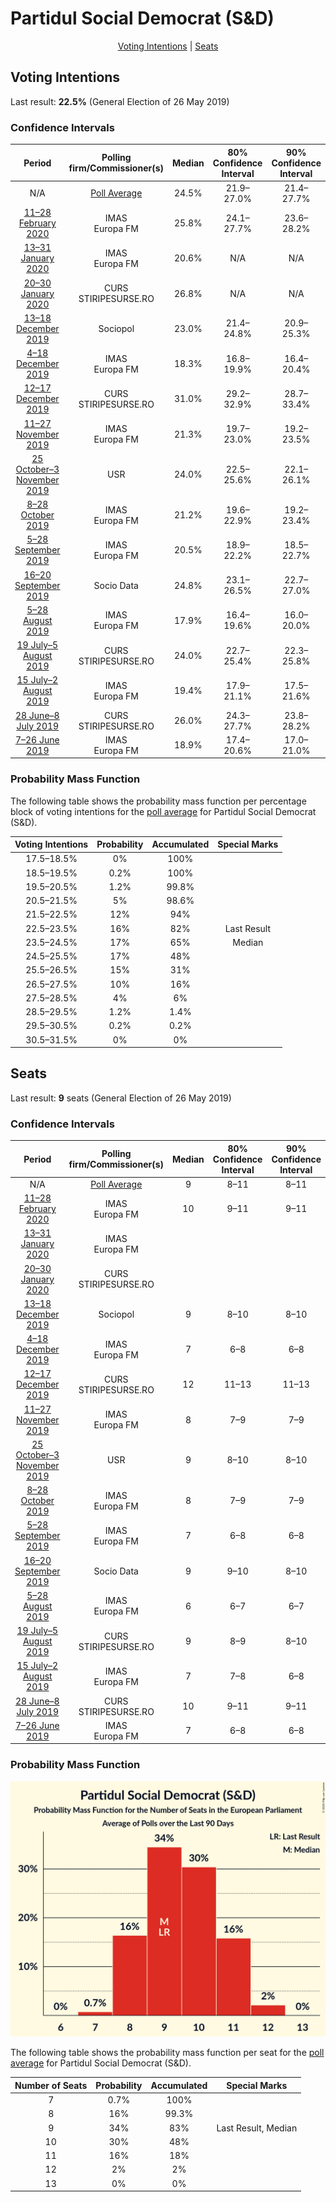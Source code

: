 # Partidul Social Democrat (S&D)

<p align="center"><a href="#voting-intentions">Voting Intentions</a> | <a href="#seats">Seats</a></p>

## Voting Intentions

Last result: **22.5%** (General Election of 26 May 2019)

### Confidence Intervals

| Period     | Polling firm/Commissioner(s) | Median | 80% Confidence Interval | 90% Confidence Interval | 95% Confidence Interval | 99% Confidence Interval |
|:----------:|:----------------:|:-----------:|:-----------------------:|:-----------------------:|:-----------------------:|:-----------------------:|
| N/A | [Poll Average](average.html) | 24.5% | 21.9–27.0% | 21.4–27.7% | 20.9–28.2% | 20.0–29.2% |
| [11–28 February 2020](2020-02-28-IMAS.html) | IMAS <br> Europa FM | 25.8% | 24.1–27.7% | 23.6–28.2% | 23.2–28.6% | 22.4–29.5% |
| [13–31 January 2020](2020-01-31-IMAS.html) | IMAS <br> Europa FM | 20.6% | N/A | N/A | N/A | N/A |
| [20–30 January 2020](2020-01-30-CURS.html) | CURS <br> STIRIPESURSE.RO | 26.8% | N/A | N/A | N/A | N/A |
| [13–18 December 2019](2019-12-18-Sociopol.html) | Sociopol | 23.0% | 21.4–24.8% | 20.9–25.3% | 20.5–25.7% | 19.7–26.6% |
| [4–18 December 2019](2019-12-18-IMAS.html) | IMAS <br> Europa FM | 18.3% | 16.8–19.9% | 16.4–20.4% | 16.0–20.8% | 15.3–21.6% |
| [12–17 December 2019](2019-12-17-CURS.html) | CURS <br> STIRIPESURSE.RO | 31.0% | 29.2–32.9% | 28.7–33.4% | 28.3–33.9% | 27.5–34.8% |
| [11–27 November 2019](2019-11-27-IMAS.html) | IMAS <br> Europa FM | 21.3% | 19.7–23.0% | 19.2–23.5% | 18.9–23.9% | 18.1–24.8% |
| [25 October–3 November 2019](2019-11-03-USR.html) | USR | 24.0% | 22.5–25.6% | 22.1–26.1% | 21.7–26.5% | 21.0–27.3% |
| [8–28 October 2019](2019-10-28-IMAS.html) | IMAS <br> Europa FM | 21.2% | 19.6–22.9% | 19.2–23.4% | 18.8–23.8% | 18.0–24.7% |
| [5–28 September 2019](2019-09-28-IMAS.html) | IMAS <br> Europa FM | 20.5% | 18.9–22.2% | 18.5–22.7% | 18.1–23.1% | 17.4–23.9% |
| [16–20 September 2019](2019-09-20-SocioData.html) | Socio Data | 24.8% | 23.1–26.5% | 22.7–27.0% | 22.3–27.5% | 21.5–28.3% |
| [5–28 August 2019](2019-08-28-IMAS.html) | IMAS <br> Europa FM | 17.9% | 16.4–19.6% | 16.0–20.0% | 15.7–20.4% | 15.0–21.2% |
| [19 July–5 August 2019](2019-08-05-CURS.html) | CURS <br> STIRIPESURSE.RO | 24.0% | 22.7–25.4% | 22.3–25.8% | 22.0–26.2% | 21.3–26.8% |
| [15 July–2 August 2019](2019-08-02-IMAS.html) | IMAS <br> Europa FM | 19.4% | 17.9–21.1% | 17.5–21.6% | 17.1–22.0% | 16.4–22.8% |
| [28 June–8 July 2019](2019-07-08-CURS.html) | CURS <br> STIRIPESURSE.RO | 26.0% | 24.3–27.7% | 23.8–28.2% | 23.4–28.7% | 22.6–29.6% |
| [7–26 June 2019](2019-06-26-IMAS.html) | IMAS <br> Europa FM | 18.9% | 17.4–20.6% | 17.0–21.0% | 16.6–21.4% | 15.9–22.3% |

### Probability Mass Function

The following table shows the probability mass function per percentage block of voting intentions for the [poll average](average.html) for Partidul Social Democrat (S&D).

| Voting Intentions | Probability | Accumulated | Special Marks |
|:-----------------:|:-----------:|:-----------:|:-------------:|
| 17.5–18.5% | 0% | 100% |  |
| 18.5–19.5% | 0.2% | 100% |  |
| 19.5–20.5% | 1.2% | 99.8% |  |
| 20.5–21.5% | 5% | 98.6% |  |
| 21.5–22.5% | 12% | 94% |  |
| 22.5–23.5% | 16% | 82% | Last Result |
| 23.5–24.5% | 17% | 65% | Median |
| 24.5–25.5% | 17% | 48% |  |
| 25.5–26.5% | 15% | 31% |  |
| 26.5–27.5% | 10% | 16% |  |
| 27.5–28.5% | 4% | 6% |  |
| 28.5–29.5% | 1.2% | 1.4% |  |
| 29.5–30.5% | 0.2% | 0.2% |  |
| 30.5–31.5% | 0% | 0% |  |


## Seats

Last result: **9** seats (General Election of 26 May 2019)

### Confidence Intervals

| Period     | Polling firm/Commissioner(s) | Median | 80% Confidence Interval | 90% Confidence Interval | 95% Confidence Interval | 99% Confidence Interval |
|:----------:|:----------------:|:------:|:-----------------------:|:-----------------------:|:-----------------------:|:-----------------------:|
| N/A | [Poll Average](average.html) | 9 | 8–11 | 8–11 | 8–11 | 7–12 |
| [11–28 February 2020](2020-02-28-IMAS.html) | IMAS <br> Europa FM | 10 | 9–11 | 9–11 | 9–12 | 9–12 |
| [13–31 January 2020](2020-01-31-IMAS.html) | IMAS <br> Europa FM |  |  |  |  |  |
| [20–30 January 2020](2020-01-30-CURS.html) | CURS <br> STIRIPESURSE.RO |  |  |  |  |  |
| [13–18 December 2019](2019-12-18-Sociopol.html) | Sociopol | 9 | 8–10 | 8–10 | 8–10 | 7–10 |
| [4–18 December 2019](2019-12-18-IMAS.html) | IMAS <br> Europa FM | 7 | 6–8 | 6–8 | 6–8 | 5–8 |
| [12–17 December 2019](2019-12-17-CURS.html) | CURS <br> STIRIPESURSE.RO | 12 | 11–13 | 11–13 | 10–13 | 10–14 |
| [11–27 November 2019](2019-11-27-IMAS.html) | IMAS <br> Europa FM | 8 | 7–9 | 7–9 | 7–9 | 7–10 |
| [25 October–3 November 2019](2019-11-03-USR.html) | USR | 9 | 8–10 | 8–10 | 8–10 | 8–11 |
| [8–28 October 2019](2019-10-28-IMAS.html) | IMAS <br> Europa FM | 8 | 7–9 | 7–9 | 7–9 | 7–10 |
| [5–28 September 2019](2019-09-28-IMAS.html) | IMAS <br> Europa FM | 7 | 6–8 | 6–8 | 6–8 | 6–9 |
| [16–20 September 2019](2019-09-20-SocioData.html) | Socio Data | 9 | 9–10 | 8–10 | 8–11 | 8–11 |
| [5–28 August 2019](2019-08-28-IMAS.html) | IMAS <br> Europa FM | 6 | 6–7 | 6–7 | 5–7 | 5–8 |
| [19 July–5 August 2019](2019-08-05-CURS.html) | CURS <br> STIRIPESURSE.RO | 9 | 8–9 | 8–10 | 8–10 | 7–10 |
| [15 July–2 August 2019](2019-08-02-IMAS.html) | IMAS <br> Europa FM | 7 | 7–8 | 6–8 | 6–8 | 6–9 |
| [28 June–8 July 2019](2019-07-08-CURS.html) | CURS <br> STIRIPESURSE.RO | 10 | 9–11 | 9–11 | 9–11 | 8–11 |
| [7–26 June 2019](2019-06-26-IMAS.html) | IMAS <br> Europa FM | 7 | 6–8 | 6–8 | 6–8 | 6–8 |

### Probability Mass Function

![Graph with seats probability mass function not yet produced](average-seats-pmf-partidulsocialdemocratsd.png "Seats Probability Mass Function")

The following table shows the probability mass function per seat for the [poll average](average.html) for Partidul Social Democrat (S&D).

| Number of Seats | Probability | Accumulated | Special Marks |
|:---------------:|:-----------:|:-----------:|:-------------:|
| 7 | 0.7% | 100% |  |
| 8 | 16% | 99.3% |  |
| 9 | 34% | 83% | Last Result, Median |
| 10 | 30% | 48% |  |
| 11 | 16% | 18% |  |
| 12 | 2% | 2% |  |
| 13 | 0% | 0% |  |



